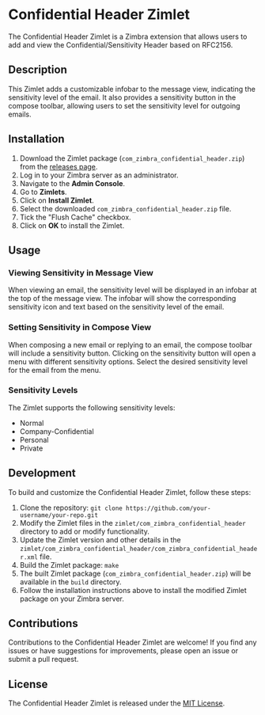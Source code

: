 # Confidential Header Zimlet

The Confidential Header Zimlet is a Zimbra extension that allows users to add and view the Confidential/Sensitivity Header based on RFC2156.

## Description

This Zimlet adds a customizable infobar to the message view, indicating the sensitivity level of the email. It also provides a sensitivity button in the compose toolbar, allowing users to set the sensitivity level for outgoing emails.

## Installation

1. Download the Zimlet package (`com_zimbra_confidential_header.zip`) from the [releases page](https://github.com/your-username/your-repo/releases).
2. Log in to your Zimbra server as an administrator.
3. Navigate to the **Admin Console**.
4. Go to **Zimlets**.
5. Click on **Install Zimlet**.
6. Select the downloaded `com_zimbra_confidential_header.zip` file.
7. Tick the "Flush Cache" checkbox.
8. Click on **OK** to install the Zimlet.

## Usage

### Viewing Sensitivity in Message View

When viewing an email, the sensitivity level will be displayed in an infobar at the top of the message view. The infobar will show the corresponding sensitivity icon and text based on the sensitivity level of the email.

### Setting Sensitivity in Compose View

When composing a new email or replying to an email, the compose toolbar will include a sensitivity button. Clicking on the sensitivity button will open a menu with different sensitivity options. Select the desired sensitivity level for the email from the menu.

### Sensitivity Levels

The Zimlet supports the following sensitivity levels:

- Normal
- Company-Confidential
- Personal
- Private

## Development

To build and customize the Confidential Header Zimlet, follow these steps:

1. Clone the repository: `git clone https://github.com/your-username/your-repo.git`
2. Modify the Zimlet files in the `zimlet/com_zimbra_confidential_header` directory to add or modify functionality.
3. Update the Zimlet version and other details in the `zimlet/com_zimbra_confidential_header/com_zimbra_confidential_header.xml` file.
4. Build the Zimlet package: `make`
5. The built Zimlet package (`com_zimbra_confidential_header.zip`) will be available in the `build` directory.
6. Follow the installation instructions above to install the modified Zimlet package on your Zimbra server.

## Contributions

Contributions to the Confidential Header Zimlet are welcome! If you find any issues or have suggestions for improvements, please open an issue or submit a pull request.

## License

The Confidential Header Zimlet is released under the [MIT License](https://opensource.org/licenses/MIT).

